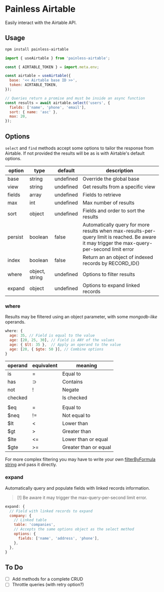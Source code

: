 # Painless Airtable

Easily interact with the Airtable API.

## Usage

```bash
npm install painless-airtable
```

```js
import { useAirtable } from 'painless-airtable';

const { AIRTABLE_TOKEN } = import.meta.env;

const airtable = useAirtable({
  base: '<< Airtable base ID >>',
  token: AIRTABLE_TOKEN,
});

// Queries return a promise and must be inside an async function
const results = await airtable.select('users', {
  fields: ['name', 'phone', 'email'],
  sort: { name: 'asc' },
  max: 20,
});
```

## Options

`select` and `find` methods accept some options to tailor the response from Airtable. If not provided the results will be as is with Airtable's default options.

|option|type|default|description|
|---|---|---|---|
|base|string|undefined|Override the global base|
|view|string|undefined|Get results from a specific view|
|fields|array|undefined|Fields to retrieve|
|max|int|undefined|Max number of results|
|sort|object|undefined|Fields and order to sort the results|
|persist|boolean|false|Automatically query for more results when max-results-per-query limit is reached. Be aware it may trigger the max-query-per-second limit error |
|index|boolean|false|Return an an object of indexed records by RECORD_ID()|
|where|object, string|undefined|Options to filter results|
|expand|object|undefined|Options to expand linked records|

### where

Results may be filtered using an object parameter, with some *mongodb-like* operands.

```js
where: {
  age: 35, // Field is equal to the value
  age: [20, 25, 30], // Field is ANY of the values
  age: { $lt: 35 },  // Apply an operand to the value
  age: [20, { $gte: 50 }], // Combine options
}
```

|operand|equivalent|meaning|
|---|---|---|
|is|=|Equal to|
|has|⊃|Contains|
|not|!|Negate|
|checked||Is checked|
||||
|$eq|=|Equal to|
|$neq|!=|Not equal to|
|$lt|<|Lower than|
|$gt|>|Greater than|
|$lte|<=|Lower than or equal|
|$gte|>=|Greater than or equal|

For more complex filtering you may have to write your own  [filterByFormula string](https://support.airtable.com/hc/en-us/articles/223247187-How-do-I-sort-filter-or-retrieve-ordered-records-in-the-API-) and pass it directly.

### expand

Automatically query and populate fields with linked records information.
> [!] Be aware it may trigger the max-query-per-second limit error.

```js
expand: {
  // Field with linked records to expand
  company: {
    // Linked table
    table: 'companies',
    // Accepts the same options object as the select method
    options: { 
      fields: ['name', 'address', 'phone'],
    },
  },
}
```

## To Do

- [ ] Add methods for a complete CRUD
- [ ] Throttle queries (with retry option?)
